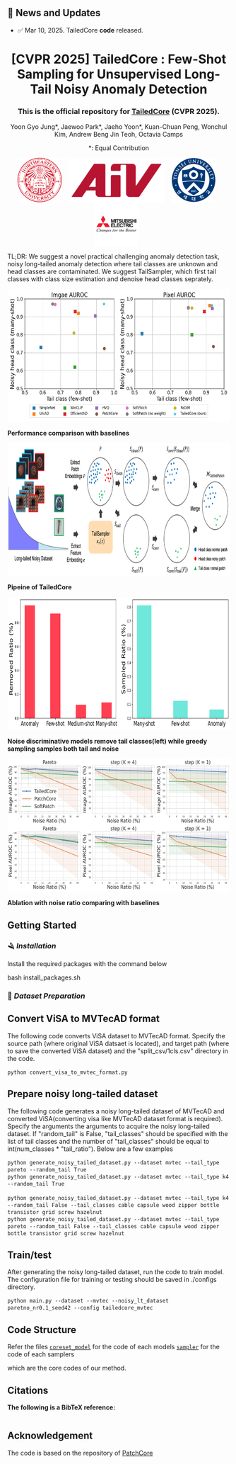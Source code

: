 ## 📢 **News and Updates**

- ✅ Mar 10, 2025. TailedCore **code** released.

<div align="center">

# [CVPR 2025] TailedCore : Few-Shot Sampling for Unsupervised Long-Tail Noisy Anomaly Detection

### This is the official repository for [TailedCore](https://google.com) (CVPR 2025).

Yoon Gyo Jung*, Jaewoo Park*, Jaeho Yoon*, Kuan-Chuan Peng,
 Wonchul Kim, Andrew Beng Jin Teoh, Octavia Camps

*: Equal Contribution



</div>

<div align="center">

<img src="./figs/neu.png" height="100" alt="" align="center" style="margin-right: 10px;" />
<img src="./figs/aiv.png" height="100" alt="" align="center" style="margin-right: 10px;" />
<img src="./figs/yonsei.png" height="100" alt="" align="center" style="margin-right: 10px;" />
<img src="./figs/merl.png" height="100" alt="" align="center" style="margin-right: 10px;" />

</div>


TL;DR: We suggest a novel practical challenging anomaly detection task, noisy long-tailed anomaly detection where tail classes are unknown and head classes are contaminated. We suggest TailSampler, which first tail classes with class size estimation and denoise head classes seprately.



<div align="center">
  <img src="figs/bias.png" width="650px" height="300px">
</div>

**Performance comparison with baselines**

<div align="center">
  <img src="figs/method.png" width="800px" height="300px">
</div>

**Pipeine of TailedCore**

<div align="center">
  <img src="figs/dillema.png" width="650px" height="300px">
</div>

**Noise discriminative models remove tail classes(left) while greedy sampling samples both tail and noise**

<div align="center">
  <img src="figs/ablation_noise_ratio.png" width="650px" height="300px">
</div>

**Ablation with noise ratio comparing with baselines**



## **Getting Started**

### 🪒 *Installation*

Install the required packages with the command below

bash install_packages.sh

### 💾 *Dataset Preparation*

## Convert ViSA to MVTecAD format

The following code converts ViSA dataset to MVTecAD format. Specify the source path (where original ViSA datsaet is located), and target path (where to save the converted ViSA dataset) and the "split_csv/1cls.csv" directory in the code.

```
python convert_visa_to_mvtec_format.py

```

## Prepare noisy long-tailed dataset

The following code generates a noisy long-tailed dataset of MVTecAD and converted ViSA(converting visa like MVTecAD dataset format is required). Specify the arguments the arguments to acquire the noisy long-tailed dataset. If "random_tail" is False, "tail_classes" should be specified with the list of tail classes and the number of "tail_classes" should be equal to int(num_classes * "tail_ratio"). Below are a few examples

```
python generate_noisy_tailed_dataset.py --dataset mvtec --tail_type pareto --random_tail True
python generate_noisy_tailed_dataset.py --dataset mvtec --tail_type k4 --random_tail True

python generate_noisy_tailed_dataset.py --dataset mvtec --tail_type k4 --random_tail False --tail_classes cable capsule wood zipper bottle transistor grid screw hazelnut
python generate_noisy_tailed_dataset.py --dataset mvtec --tail_type pareto --random_tail False --tail_classes cable capsule wood zipper bottle transistor grid screw hazelnut

```

## Train/test

After generating the noisy long-tailed dataset, run the code to train model. The configuration file for training or testing should be saved in ./configs directory.

```
python main.py --dataset --mvtec --noisy_lt_dataset paretno_nr0.1_seed42 --config tailedcore_mvtec
```

## Code Structure

Refer the files
[`coreset_model`](./src/coreset_model.py) for the code of each models
[`sampler`](./src/sampler.py) for the code of each samplers

which are the core codes of our method.


## **Citations**

**The following is a BibTeX reference:**

``` latex
```

## Acknowledgement

The code is based on the repository of [PatchCore](https://github.com/amazon-science/patchcore-inspection)

